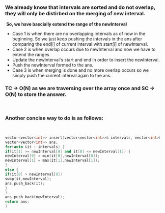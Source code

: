### We already know that intervals are sorted and do not overlap, they will only be distirbed on the merging of new interval.
​
**So, we have bascially extend the range of the newInterval**
​
- Case 1 is when there are no overlapping intervals as of now in the beginning. So we just keep pushing the intervals in the ans after comparing the end[i] of current interval with start[i] of newInterval.
- Case 2 is when overlap occurs due to newInterval and now we have to extend the ranges.
- Update the newInterval's start and end in order to insert the newInterval.
- Push the newInterval formed to the ans.
- Case 3 is when merging is done and no more overlap occurs so we simply push the current interval again to the ans.
​
### TC -> O(N) as we are traversing over the array once and SC -> O(N) to store the answer.
​
### Another concise way to do is as follows:
​
```c++
vector<vector<int>> insert(vector<vector<int>>& intervals, vector<int>& newInterval) {
vector<vector<int>> ans;
for(auto &it : intervals) {
if(it[1] >= newInterval[0] and it[0] <= newInterval[1]) {
newInterval[0] = min(it[0],newInterval[0]);
newInterval[1] = max(it[1],newInterval[1]);
}
else {
if(it[0] > newInterval[0])
swap(it,newInterval);
ans.push_back(it);
}
}
ans.push_back(newInterval);
return ans;
}
```
​